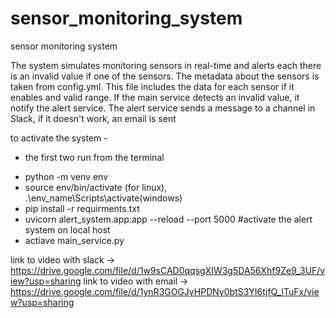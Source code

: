 # sensor_monitoring_system

sensor monitoring system

The system simulates monitoring sensors in real-time and alerts each there is an invalid value if one of the sensors.
The metadata about the sensors is taken from config.yml.
This file includes the data for each sensor if it enables and valid range.
If the main service detects an invalid value, it notify the alert service.
The alert service sends a message to a channel in Slack, if it doesn't work, an email is sent


to activate the system -
* the first two run from the terminal
- python -m venv env
- source env/bin/activate (for linux), .\env_name\Scripts\activate(windows)
- pip install -r requirments.txt
- uvicorn alert_system.app:app --reload  --port 5000 #activate the alert system on local host
- actiave main_service.py

link to video with slack -> https://drive.google.com/file/d/1w9sCAD0qqsgXIW3g5DA56Xhf9Ze9_3UF/view?usp=sharing
link to video with email -> https://drive.google.com/file/d/1ynR3GOGJyHPDNy0btS3YI6tjfQ_lTuFx/view?usp=sharing

